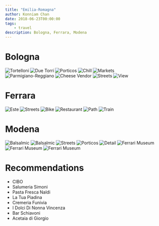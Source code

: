```yaml
---
title: "Emilia-Romagna"
author: Konniam Chan
date: 2018-06-23T00:00:00
tags:
    - travel
description: Bologna, Ferrara, Modena
---
```


# Bologna

![Tortelloni](/img/emilia/bologna_01.jpg)
![Due Torri](/img/emilia/bologna_02.jpg)
![Porticos](/img/emilia/bologna_03.jpg)
![Chill](/img/emilia/bologna_04.jpg)
![Markets](/img/emilia/bologna_05.jpg)
![Parmigiano-Reggiano](/img/emilia/bologna_06.jpg)
![Cheese Vendor](/img/emilia/bologna_07.jpg)
![Streets](/img/emilia/bologna_08.jpg)
![View](/img/emilia/bologna_09.jpg)

# Ferrara

![Este](/img/emilia/ferrara_01.jpg)
![Streets](/img/emilia/ferrara_02.jpg)
![Bike](/img/emilia/ferrara_03.jpg)
![Restaurant](/img/emilia/ferrara_04.jpg)
![Path](/img/emilia/ferrara_05.jpg)
![Train](/img/emilia/ferrara_06.jpg)


# Modena

![Balsalmic](/img/emilia/modena_01.jpg)
![Balsalmic](/img/emilia/modena_02.jpg)
![Streets](/img/emilia/modena_03.jpg)
![Porticos](/img/emilia/modena_04.jpg)
![Detail](/img/emilia/modena_05.jpg)
![Ferrari Museum](/img/emilia/modena_06.jpg)
![Ferrari Museum](/img/emilia/modena_07.jpg)
![Ferrari Museum](/img/emilia/modena_08.jpg)

# Recommendations

- CIBO
- Salumeria Simoni
- Pasta Fresca Naldi
- La Tua Piadina
- Cremeria Funivia
- I Dolci Di Nonna Vincenza
- Bar Schiavoni
- Acetaia di Giorgio
